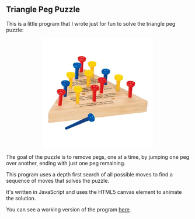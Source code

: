 Triangle Peg Puzzle
-------------------

This is a little program that I wrote just for fun to solve the triangle peg puzzle:

<p align="center">
  <img src="./puzzle.jpg?raw=true"/>
</p>

The goal of the puzzle is to remove pegs, one at a time, by jumping
one peg over another, ending with just one peg remaining.

This program uses a depth first search of all possible moves to find a
sequence of moves that solves the puzzle.

It's written in JavaScript and uses the HTML5 canvas element to
animate the solution.

You can see a working version of the program
[here](http://www.geomtech.com/tripeg).
